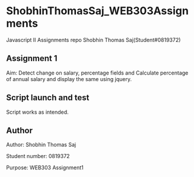 # ShobhinThomasSaj_WEB303Assignments
Javascript II Assignments repo Shobhin Thomas Saj(Student#0819372)

## Assignment 1
Aim: Detect change on salary, percentage fields and Calculate percentage of annual salary and display the same using jquery.

## Script launch and test
Script works as intended.

## Author

Author: Shobhin Thomas Saj

Student number: 0819372

Purpose: WEB303 Assignment1
